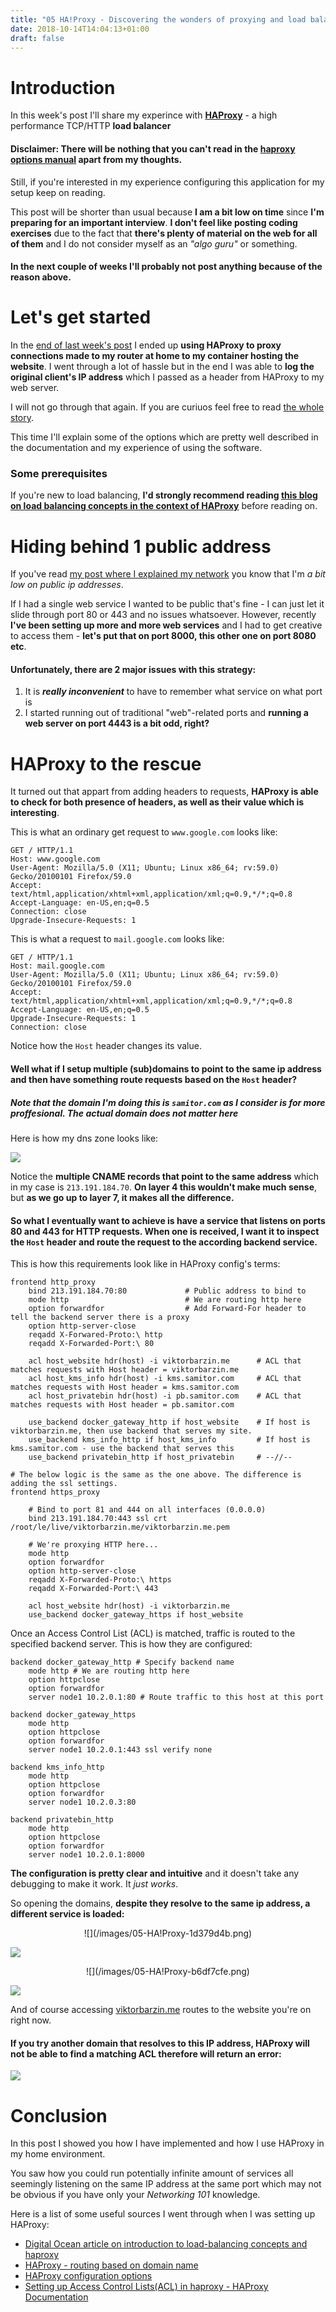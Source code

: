 ```yaml
---
title: "05 HA!Proxy - Discovering the wonders of proxying and load balancing"
date: 2018-10-14T14:04:13+01:00
draft: false
---
```


# Introduction
In this week's post I'll share my experince with **[HAProxy](http://www.haproxy.org/)** - a high performance TCP/HTTP **load balancer**
#### Disclaimer: There will be nothing that you can't read in the [haproxy options manual](https://cbonte.github.io/haproxy-dconv/1.7/configuration.html) apart from my thoughts.
Still, if you're interested in my experience configuring this application for my setup keep on reading.

This post will be shorter than usual because **I am a bit low on time** since **I'm preparing for an important interview**.
**I don't feel like posting coding exercises** due to the fact that **there's plenty of material on the web for all of them** and I do not consider myself as an *"algo guru"* or something.

#### In the next couple of weeks I'll probably not post anything because of the reason above.

# Let's get started

In the [end of last week's post](blog/04-down-the-rabbit-hole/#time-to-haproxy) I ended up **using HAProxy to proxy connections made to my router at home to my container hosting the website**.
I went through a lot of hassle but in the end I was able to **log the original client's IP address** which I passed as a header from HAProxy to my web server.

I will not go through that again. If you are curiuos feel free to read [the whole story](blog/04-down-the-rabbit-hole/#time-to-haproxy).

This time I'll explain some of the options which are pretty well described in the documentation and my experience of using the software.


### Some prerequisites

If you're new to load balancing, **I'd strongly recommend reading [this blog on load balancing concepts in the context of HAProxy](https://www.digitalocean.com/community/tutorials/an-introduction-to-haproxy-and-load-balancing-concepts)** before reading on.

# Hiding behind 1 public address

If you've read [my post where I explained my network](/blog/03-a-walk-down-infrastructure-lane/) you know that I'm *a bit low on public ip addresses*.

If I had a single web service I wanted to be public that's fine - I can just let it slide through port 80 or 443 and no issues whatsoever.
However, recently **I've been setting up more and more web services** and I had to get creative to access them - **let's put that on port 8000, this other one on port 8080 etc**.

#### Unfortunately, there are 2 major issues with this strategy:

1. It is ***really inconvenient*** to have to remember what service on what port is
2. I started running out of traditional "web"-related ports and **running a web server on port 4443 is a bit odd, right?**

# HAProxy to the rescue

It turned out that appart from adding headers to requests, **HAProxy is able to check for both presence of headers, as well as their value which is interesting**.

This is what an ordinary get request to `www.google.com` looks like:

    GET / HTTP/1.1
    Host: www.google.com
    User-Agent: Mozilla/5.0 (X11; Ubuntu; Linux x86_64; rv:59.0) Gecko/20100101 Firefox/59.0
    Accept: text/html,application/xhtml+xml,application/xml;q=0.9,*/*;q=0.8
    Accept-Language: en-US,en;q=0.5
    Connection: close
    Upgrade-Insecure-Requests: 1

This is what a request to `mail.google.com` looks like:

    GET / HTTP/1.1
    Host: mail.google.com
    User-Agent: Mozilla/5.0 (X11; Ubuntu; Linux x86_64; rv:59.0) Gecko/20100101 Firefox/59.0
    Accept: text/html,application/xhtml+xml,application/xml;q=0.9,*/*;q=0.8
    Accept-Language: en-US,en;q=0.5
    Upgrade-Insecure-Requests: 1
    Connection: close

Notice how the `Host` header changes its value.

#### Well what if I setup multiple (sub)domains to point to the same ip address and then have something route requests based on the `Host` header?

##### Note that the domain I'm doing this is `samitor.com` as I consider is for more *proffesional*. The actual domain does not matter here

Here is how my dns zone looks like:

![](/images/05-HA!Proxy-b5202366.png)

Notice the **multiple CNAME records that point to the same address** which in my case is `213.191.184.70`.
**On layer 4 this wouldn't make much sense**, but **as we go up to layer 7, it makes all the difference.**

#### So what I eventually want to achieve is have a service that listens on ports 80 and 443 for HTTP requests. When one is received, I want it to inspect the `Host` header and route the request to the according backend service.

This is how this requirements look like in HAProxy config's terms:

    frontend http_proxy
    	bind 213.191.184.70:80             # Public address to bind to
    	mode http                          # We are routing http here
    	option forwardfor                  # Add Forward-For header to tell the backend server there is a proxy
    	option http-server-close
    	reqadd X-Forwared-Proto:\ http
    	reqadd X-Forwarded-Port:\ 80

    	acl host_website hdr(host) -i viktorbarzin.me      # ACL that matches requests with Host header = viktorbarzin.me
    	acl host_kms_info hdr(host) -i kms.samitor.com     # ACL that matches requests with Host header = kms.samitor.com
    	acl host_privatebin hdr(host) -i pb.samitor.com    # ACL that matches requests with Host header = pb.samitor.com

    	use_backend docker_gateway_http if host_website    # If host is viktorbarzin.me, then use backend that serves my site.
    	use_backend kms_info_http if host_kms_info         # If host is kms.samitor.com - use the backend that serves this
    	use_backend privatebin_http if host_privatebin     # --//--

    # The below logic is the same as the one above. The difference is adding the ssl settings.
    frontend https_proxy

    	# Bind to port 81 and 444 on all interfaces (0.0.0.0)
    	bind 213.191.184.70:443 ssl crt /root/le/live/viktorbarzin.me/viktorbarzin.me.pem

    	# We're proxying HTTP here...
    	mode http
    	option forwardfor
    	option http-server-close
    	reqadd X-Forwarded-Proto:\ https
    	reqadd X-Forwarded-Port:\ 443

    	acl host_website hdr(host) -i viktorbarzin.me
    	use_backend docker_gateway_https if host_website

Once an Access Control List (ACL) is matched, traffic is routed to the specified backend server. This is how they are configured:

    backend docker_gateway_http # Specify backend name
        mode http # We are routing http here
        option httpclose
        option forwardfor
        server node1 10.2.0.1:80 # Route traffic to this host at this port

    backend docker_gateway_https
        mode http
        option httpclose
        option forwardfor
        server node1 10.2.0.1:443 ssl verify none

    backend kms_info_http
        mode http
        option httpclose
        option forwardfor
        server node1 10.2.0.3:80

    backend privatebin_http
        mode http
        option httpclose
        option forwardfor
        server node1 10.2.0.1:8000

**The configuration is pretty clear and intuitive** and it doesn't take any debugging to make it work.
It *just works*.

So opening the domains, **despite they resolve to the same ip address, a different service is loaded:**

<center> ![](/images/05-HA!Proxy-1d379d4b.png) </center>

![](/images/05-HA!Proxy-64c65ce4.png)

<center> ![](/images/05-HA!Proxy-b6df7cfe.png) </center>

![](/images/05-HA!Proxy-a54ef1d3.png)

And of course accessing [viktorbarzin.me](https://viktorbarzin.me) routes to the website you're on right now.

#### If you try another domain that resolves to this IP address, HAProxy will not be able to find a matching ACL therefore will return an error:

![](/images/05-HA!Proxy-4560f875.png)


# Conclusion

In this post I showed you how I have implemented and how I use HAProxy in my home environment.

You saw how you could run potentially infinite amount of services all seemingly listening on the same IP address at the same port which may not be obvious if you have only your *Networking 101* knowledge.

Here is a list of some useful sources I went through when I was setting up HAProxy:

- [Digital Ocean article on introduction to load-balancing concepts and haproxy](https://www.digitalocean.com/community/tutorials/an-introduction-to-haproxy-and-load-balancing-concepts)
- [HAProxy - routing based on domain name](https://seanmcgary.com/posts/haproxy---route-by-domain-name/)
- [HAProxy configuration options](http://cbonte.github.io/haproxy-dconv/configuration-1.7.html#7)
- [Setting up Access Control Lists(ACL) in haproxy - HAProxy Documentation](https://www.haproxy.com/documentation/aloha/8-5/traffic-management/lb-layer7/acls/)
